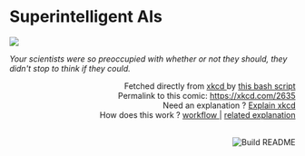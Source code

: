 # <b>Superintelligent AIs</b>

[![](https://imgs.xkcd.com/comics/superintelligent_ais.png)](https://xkcd.com/2635)

<i>Your scientists were so preoccupied with whether or not they should, they didn&#39;t stop to think if they could.</i>

<div align="right">
  Fetched directly from
  <a href="https://xkcd.com">
    xkcd
  </a>
  by
  <a href="https://github.com/Vanille-N/Vanille-N/blob/master/fetch">
    this bash script
  </a>
</div>
<div align="right">
  Permalink to this comic:
  <a href="https://xkcd.com/2635">
    https://xkcd.com/2635
  </a>
</div>
<div align="right">
  Need an explanation ?
  <a href="https://www.explainxkcd.com/wiki/index.php/2635">
    Explain xkcd
  </a>
</div>
<div align="right">
  How does this work ?
  <a href="https://github.com/Vanille-N/Vanille-N/blob/master/.github/workflows/build.yml">
    workflow
  </a>
  |
  <a href="https://simonwillison.net/2020/Jul/10/self-updating-profile-readme/">
    related explanation
  </a>
</div><br>

<a href="https://github.com/Vanille-N/Vanille-N/actions"><img src="https://github.com/Vanille-N/Vanille-N/workflows/Build%20README/badge.svg" align="right" alt="Build README"></a>
